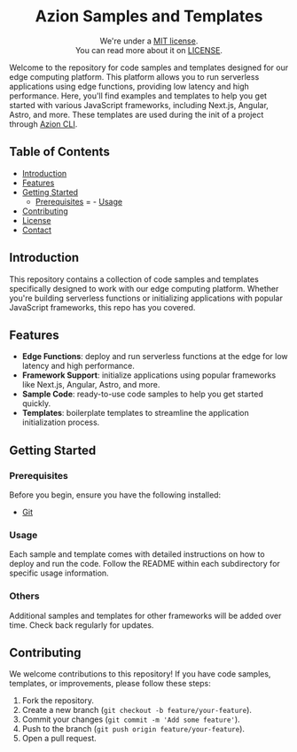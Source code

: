 <h1 align="center">
  Azion Samples and Templates
</h1>
<p align="center">
    We're under a <a href="https://opensource.org/license/mit/" title="MIT">MIT license</a>.
    <br>
    You can read more about it on <a href="./LICENSE" title=".LICENSE">LICENSE</a>.
</p>

Welcome to the repository for code samples and templates designed for our edge computing platform. This platform allows you to run serverless applications using edge functions, providing low latency and high performance. Here, you'll find examples and templates to help you get started with various JavaScript frameworks, including Next.js, Angular, Astro, and more. These templates are used during the init of a project through [Azion CLI](https://github.com/aziontech/azion).

## Table of Contents
- [Introduction](#introduction)
- [Features](#features)
- [Getting Started](#getting-started)
  - [Prerequisites](#prerequisites)
=  - [Usage](#usage)
- [Contributing](#contributing)
- [License](#license)
- [Contact](#contact)

## Introduction

This repository contains a collection of code samples and templates specifically designed to work with our edge computing platform. Whether you're building serverless functions or initializing applications with popular JavaScript frameworks, this repo has you covered.

## Features

- **Edge Functions**: deploy and run serverless functions at the edge for low latency and high performance.
- **Framework Support**: initialize applications using popular frameworks like Next.js, Angular, Astro, and more.
- **Sample Code**: ready-to-use code samples to help you get started quickly.
- **Templates**: boilerplate templates to streamline the application initialization process.

## Getting Started

### Prerequisites

Before you begin, ensure you have the following installed:

- [Git](https://git-scm.com/)

### Usage

Each sample and template comes with detailed instructions on how to deploy and run the code. Follow the README within each subdirectory for specific usage information.

### Others

Additional samples and templates for other frameworks will be added over time. Check back regularly for updates.

## Contributing

We welcome contributions to this repository! If you have code samples, templates, or improvements, please follow these steps:

1. Fork the repository.
2. Create a new branch (`git checkout -b feature/your-feature`).
3. Commit your changes (`git commit -m 'Add some feature'`).
4. Push to the branch (`git push origin feature/your-feature`).
5. Open a pull request.
